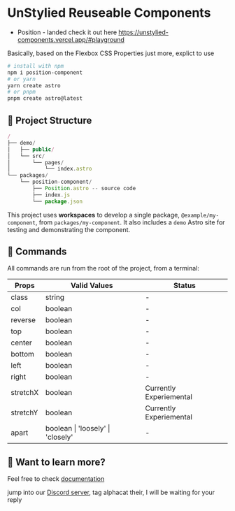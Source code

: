 # UnStylied Reuseable Components

-   Position - landed check it out here https://unstylied-components.vercel.app/#playground

Basically, based on the Flexbox CSS Properties just more, explict to use

```bash
# install with npm
npm i position-component
# or yarn
yarn create astro
# or pnpm
pnpm create astro@latest
```

## 🚀 Project Structure

```js
/
├── demo/
│   ├── public/
│   └── src/
│       └── pages/
│           └── index.astro
└── packages/
    └── position-component/
        ├── Position.astro -- source code
        ├── index.js
        └── package.json
```

This project uses **workspaces** to develop a single package, `@example/my-component`, from `packages/my-component`. It also includes a `demo` Astro site for testing and demonstrating the component.

## 🧞 Commands

All commands are run from the root of the project, from a terminal:

| Props    | Valid Values                      | Status                  |
| -------- | --------------------------------- | ----------------------- |
| class    | string                            | -                       |
| col      | boolean                           | -                       |
| reverse  | boolean                           | -                       |
| top      | boolean                           | -                       |
| center   | boolean                           | -                       |
| bottom   | boolean                           | -                       |
| left     | boolean                           | -                       |
| right    | boolean                           | -                       |
| stretchX | boolean                           | Currently Experiemental |
| stretchY | boolean                           | Currently Experiemental |
| apart    | boolean \| 'loosely' \| 'closely' | -                       |

## 👀 Want to learn more?

Feel free to check [documentation](https://unstylied-components.vercel.app/docs/position)

jump into our [Discord server](https://astro.build/chat), tag alphacat their, I will be waiting for your reply

